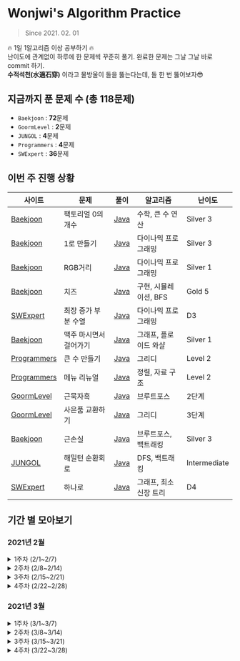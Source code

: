 # Wonjwi's Algorithm Practice

> Since 2021. 02. 01

🔥 1일 1알고리즘 이상 공부하기 🔥 <br/>
난이도에 관계없이 하루에 한 문제씩 꾸준히 풀기. 완료한 문제는 그날 그날 바로 commit 하기. <br/>
**수적석천(水適石穿)** 이라고 물방울이 돌을 뚫는다는데, 돌 한 번 뚫어보자😎

## 지금까지 푼 문제 수 (총 118문제)

- `Baekjoon` : **72**문제
- `GoormLevel` : **2**문제
- `JUNGOL` : **4**문제
- `Programmers` : **4**문제
- `SWExpert` : **36**문제

## 이번 주 진행 상황

| 사이트                                                                                                                  | 문제                   | 풀이                                                                                                                                                                                    | 알고리즘               | 난이도       |
| ----------------------------------------------------------------------------------------------------------------------- | ---------------------- | --------------------------------------------------------------------------------------------------------------------------------------------------------------------------------------- | ---------------------- | ------------ |
| [Baekjoon](https://www.acmicpc.net/problem/1676)                                                                        | 팩토리얼 0의 개수      | [Java](https://github.com/wonjwi/Algorithm/blob/6b7623f6513e5297311caf3cc67673519f4d35e1/Baekjoon/BJ1676_%ED%8C%A9%ED%86%A0%EB%A6%AC%EC%96%BC0%EC%9D%98%EA%B0%9C%EC%88%98.java)         | 수학, 큰 수 연산       | Silver 3     |
| [Baekjoon](https://www.acmicpc.net/problem/1463)                                                                        | 1로 만들기             | [Java](https://github.com/wonjwi/Algorithm/blob/341de8a05107d413f259b9b05471f265bf40a5c9/Baekjoon/BJ1463_1%EB%A1%9C%EB%A7%8C%EB%93%A4%EA%B8%B0.java)                                    | 다이나믹 프로그래밍    | Silver 3     |
| [Baekjoon](https://www.acmicpc.net/problem/1149)                                                                        | RGB거리                | [Java](https://github.com/wonjwi/Algorithm/blob/6b7623f6513e5297311caf3cc67673519f4d35e1/Baekjoon/BJ1149_RGB%EA%B1%B0%EB%A6%AC.java)                                                    | 다이나믹 프로그래밍    | Silver 1     |
| [Baekjoon](https://www.acmicpc.net/problem/2636)                                                                        | 치즈                   | [Java](https://github.com/wonjwi/Algorithm/blob/851aaea528c000cc6174d2f9be1bdbed6dfb0444/Baekjoon/BJ2636_%EC%B9%98%EC%A6%88.java)                                                       | 구현, 시뮬레이션, BFS  | Gold 5       |
| [SWExpert](https://swexpertacademy.com/main/code/problem/problemDetail.do?contestProbId=AWBOKg-a6l0DFAWr)               | 최장 증가 부분 수열    | [Java](https://github.com/wonjwi/Algorithm/blob/937f3fc64406a761e94e97b05e92796285d6adbe/SWExpert/SW3307_%EC%B5%9C%EC%9E%A5%EC%A6%9D%EA%B0%80%EB%B6%80%EB%B6%84%EC%88%98%EC%97%B4.java) | 다이나믹 프로그래밍    | D3           |
| [Baekjoon](https://www.acmicpc.net/problem/9205)                                                                        | 맥주 마시면서 걸어가기 | [Java](https://github.com/wonjwi/Algorithm/blob/aa6500d7d1b685d37493df2c1252b4cc16395b7c/Baekjoon/BJ9205_%EB%A7%A5%EC%A3%BC.java)                                                       | 그래프, 플로이드 와샬  | Silver 1     |
| [Programmers](https://programmers.co.kr/learn/courses/30/lessons/42883)                                                 | 큰 수 만들기           | [Java](https://github.com/wonjwi/Algorithm/blob/07a83cad0eb860c1cdee18abf2962a8f5fdca8cb/Programmers/PG_%EA%B7%B8%EB%A6%AC%EB%94%94_%ED%81%B0%EC%88%98%EB%A7%8C%EB%93%A4%EA%B8%B0.java) | 그리디                 | Level 2      |
| [Programmers](https://programmers.co.kr/learn/courses/30/lessons/72411)                                                 | 메뉴 리뉴얼            | [Java](https://github.com/wonjwi/Algorithm/blob/3fdcf8cf231db8d8bf6547b536a3498bc8cfb395/Programmers/PG_%EC%B9%B4%EC%B9%B4%EC%98%A4_%EB%A9%94%EB%89%B4%EB%A6%AC%EB%89%B4%EC%96%BC.java) | 정렬, 자료 구조        | Level 2      |
| [GoormLevel](https://level.goorm.io/exam/47881/%EA%B7%BC%EB%AC%B5%EC%9E%90%ED%9D%91/quiz/1)                             | 근묵자흑               | [Java](https://github.com/wonjwi/Algorithm/blob/a485a3093f2f7b37130b374c95fa423800241b24/GoormLevel/Goorm_%EA%B7%BC%EB%AC%B5%EC%9E%90%ED%9D%91.java)                                    | 브루트포스             | 2단계        |
| [GoormLevel](https://level.goorm.io/exam/47878/%EC%82%AC%EC%9D%80%ED%92%88-%EA%B5%90%ED%99%98%ED%95%98%EA%B8%B0/quiz/1) | 사은품 교환하기        | [Java](https://github.com/wonjwi/Algorithm/blob/a485a3093f2f7b37130b374c95fa423800241b24/GoormLevel/Goorm_%EC%82%AC%EC%9D%80%ED%92%88%EA%B5%90%ED%99%98.java)                           | 그리디                 | 3단계        |
| [Baekjoon](https://www.acmicpc.net/problem/18429)                                                                       | 근손실                 | [Java](https://github.com/wonjwi/Algorithm/blob/9c123f4bf9e3d24b8605d1fa66901c58afdb9f1b/Baekjoon/BJ18429_%EA%B7%BC%EC%86%90%EC%8B%A4.java)                                             | 브루트포스, 백트래킹   | Silver 3     |
| [JUNGOL](http://www.jungol.co.kr/bbs/board.php?bo_table=pbank&wr_id=954&sca=99&sfl=wr_hit&stx=1681)                     | 해밀턴 순환회로        | [Java](https://github.com/wonjwi/Algorithm/blob/714660e2aba40156d65c6b81522fc3375570d7ae/JUNGOL/JO1681_%ED%95%B4%EB%B0%80%ED%84%B4%EC%88%9C%ED%99%98%ED%9A%8C%EB%A1%9C.java)            | DFS, 백트래킹          | Intermediate |
| [SWExpert](https://swexpertacademy.com/main/code/problem/problemDetail.do?contestProbId=AV15StKqAQkCFAYD)               | 하나로                 | [Java]()                                                                                                                                                                                | 그래프, 최소 신장 트리 | D4           |

## 기간 별 모아보기

### 2021년 2월

<details>
    <summary>1주차 (2/1~2/7)</summary>

- [SWExpert - 원재의 메모리 복구하기](https://swexpertacademy.com/main/code/problem/problemDetail.do?contestProbId=AV19AcoKI9sCFAZN)
- [Baekjoon - 재귀함수가 뭔가요?](https://www.acmicpc.net/problem/17478)
- [Baekjoon - 스위치 켜고 끄기](https://www.acmicpc.net/problem/1244)
- [SWExpert - Flatten](https://swexpertacademy.com/main/code/problem/problemDetail.do?contestProbId=AV139KOaABgCFAYh)
- [SWExpert - Ladder1](https://swexpertacademy.com/main/code/problem/problemDetail.do?contestProbId=AV14ABYKADACFAYh)
- [SWExpert - 달팽이 숫자](https://swexpertacademy.com/main/code/problem/problemDetail.do?contestProbId=AV5PobmqAPoDFAUq)
- [SWExpert - 농작물 수확하기](https://swexpertacademy.com/main/code/problem/problemDetail.do?contestProbId=AV7GLXqKAWYDFAXB)
- [SWExpert - 상호의 배틀필드](https://swexpertacademy.com/main/code/problem/problemDetail.do?contestProbId=AV5LyE7KD2ADFAXc)
- [Baekjoon - N과 M (1)](https://www.acmicpc.net/problem/15649)
- [Baekjoon - N과 M (2)](https://www.acmicpc.net/problem/15650)
- [Baekjoon - N과 M (3)](https://www.acmicpc.net/problem/15651)
- [Baekjoon - N과 M (4)](https://www.acmicpc.net/problem/15652)
- [Baekjoon - N과 M (5)](https://www.acmicpc.net/problem/15654)
- [Baekjoon - N과 M (6)](https://www.acmicpc.net/problem/15655)
- [Baekjoon - N과 M (7)](https://www.acmicpc.net/problem/15656)
- [Baekjoon - N과 M (8)](https://www.acmicpc.net/problem/15657)
- [SWExpert - 파리 퇴치](https://swexpertacademy.com/main/code/problem/problemDetail.do?contestProbId=AV5PzOCKAigDFAUq)
- [Baekjoon - 카드2](https://www.acmicpc.net/problem/2164)
- [SWExpert - 쇠막대기 자르기](https://swexpertacademy.com/main/code/problem/problemDetail.do?contestProbId=AWVl47b6DGMDFAXm)
- [SWExpert - 괄호 짝짓기](https://swexpertacademy.com/main/code/problem/problemDetail.do?contestProbId=AV14eWb6AAkCFAYD)
- [SWExpert - 암호생성기](https://swexpertacademy.com/main/code/problem/problemDetail.do?contestProbId=AV14uWl6AF0CFAYD)
- [Baekjoon - 탑](https://www.acmicpc.net/problem/2493)
- [Baekjoon - 피자 (Small)](https://www.acmicpc.net/problem/14606)
- [SWExpert - 정사각형 방](https://swexpertacademy.com/main/code/problem/problemDetail.do?contestProbId=AV5LtJYKDzsDFAXc)
- [SWExpert - 퍼펙트 셔플](https://swexpertacademy.com/main/code/problem/problemDetail.do?contestProbId=AWGsRbk6AQIDFAVW)
- [SWExpert - 계산기2](https://swexpertacademy.com/main/code/problem/problemDetail.do?contestProbId=AV14nnAaAFACFAYD)
- [Baekjoon - 후위 표기식](https://www.acmicpc.net/problem/1918)
- [Baekjoon - 후위 표기식2](https://www.acmicpc.net/problem/1935)
- [Baekjoon - 요세푸스 문제 0](https://www.acmicpc.net/problem/11866)
- [Baekjoon - 암호 만들기](https://www.acmicpc.net/problem/1759)
- [Baekjoon - N과 M (9)](https://www.acmicpc.net/problem/15663)
- [Baekjoon - N과 M (10)](https://www.acmicpc.net/problem/15664)
- [Baekjoon - N과 M (11)](https://www.acmicpc.net/problem/15665)
- [Baekjoon - N과 M (12)](https://www.acmicpc.net/problem/15666)

</details>

<details>
    <summary>2주차 (2/8~2/14)</summary>

- [Baekjoon - 일우는 야바위꾼](https://www.acmicpc.net/problem/20361)
- [Baekjoon - 3대 측정](https://www.acmicpc.net/problem/20299)
- [SWExpert - 햄버거 다이어트](https://swexpertacademy.com/main/code/problem/problemDetail.do?contestProbId=AWT-lPB6dHUDFAVT)
- [SWExpert - 암호문1](https://swexpertacademy.com/main/code/problem/problemDetail.do?contestProbId=AV14w-rKAHACFAYD)
- [SWExpert - 가랏! RC카](https://swexpertacademy.com/main/code/problem/problemDetail.do?contestProbId=AV5PjMgaALgDFAUq)
- [SWExpert - 한빈이와 Spot Mart](https://swexpertacademy.com/main/code/problem/problemDetail.do?contestProbId=AW8Wj7cqbY0DFAXN)
- [Baekjoon - 피보나치 함수](https://www.acmicpc.net/problem/1003)
- [Baekjoon - 요세푸스 문제](https://www.acmicpc.net/problem/1158)
- [SWExpert - 사칙연산 유효성 검사](https://swexpertacademy.com/main/code/problem/problemDetail.do?contestProbId=AV141176AIwCFAYD)
- [SWExpert - 스도쿠 검증](https://swexpertacademy.com/main/code/problem/problemDetail.do?contestProbId=AV5Psz16AYEDFAUq)
- [Baekjoon - 색종이](https://www.acmicpc.net/problem/2563)
- [Baekjoon - 배열 돌리기1](https://www.acmicpc.net/problem/16926)
- [Baekjoon - 배열 돌리기4](https://www.acmicpc.net/problem/17406)
- [Baekjoon - 배열 돌리기3](https://www.acmicpc.net/problem/16935)
- [Baekjoon - 풍선 터뜨리기](https://www.acmicpc.net/problem/2346)
- [Baekjoon - AC](https://www.acmicpc.net/problem/5430)

</details>

<details>
    <summary>3주차 (2/15~2/21)</summary>
   
- [SWExpert - 규영이와 인영이의 카드게임](https://swexpertacademy.com/main/code/problem/problemDetail.do?contestProbId=AWgv9va6HnkDFAW0)
- [Baekjoon - 도영이가 만든 맛있는 음식](https://www.acmicpc.net/problem/2961)
- [Baekjoon - 백설 공주와 일곱 난쟁이](https://www.acmicpc.net/problem/3040)
- [Baekjoon - 설탕 배달](https://www.acmicpc.net/problem/2839)
- [Baekjoon - Z](https://www.acmicpc.net/problem/1074)
- [JUNGOL - 냉장고](http://www.jungol.co.kr/bbs/board.php?bo_table=pbank&wr_id=1101&stx=1828)
- [Baekjoon - 치킨 배달](https://www.acmicpc.net/problem/15686)
- [Baekjoon - 빵집](https://www.acmicpc.net/problem/3109)
- [SWExpert - 최적 경로](https://swexpertacademy.com/main/code/problem/problemDetail.do?contestProbId=AV15OZ4qAPICFAYD)
- [JUNGOL - 오목](http://www.jungol.co.kr/bbs/board.php?bo_table=pbank&wr_id=1006&stx=1733)
- [Baekjoon - 알파벳](https://www.acmicpc.net/problem/1987)
- [Baekjoon - 로봇 청소기](https://www.acmicpc.net/problem/14503)
- [SWExpert - 요리사](https://swexpertacademy.com/main/code/problem/problemDetail.do?contestProbId=AWIeUtVakTMDFAVH)
- [SWExpert - 준환이의 양팔저울](https://swexpertacademy.com/main/code/problem/problemDetail.do?contestProbId=AWAe7XSKfUUDFAUw)
- [Baekjoon - 봄버맨](https://www.acmicpc.net/problem/16918)
- [Baekjoon - GCD 합](https://www.acmicpc.net/problem/9613)
- [Baekjoon - 캐슬 디펜스](https://www.acmicpc.net/problem/17135)
- [Baekjoon - 일곱 난쟁이](https://www.acmicpc.net/problem/2309)
- [Baekjoon - 거꾸로 구구단](https://www.acmicpc.net/problem/13410)

</details>

<details>
    <summary>4주차 (2/22~2/28)</summary>
   
- [SWExpert - 부먹왕국의 차원 관문](https://swexpertacademy.com/main/code/problem/problemDetail.do?contestProbId=AWuSgKpqmooDFASy)
- [SWExpert - 삼성시의 버스 노선](https://swexpertacademy.com/main/code/problem/problemSubmitHistory.do?contestProbId=AWczm7QaACgDFAWn)
- [SWExpert - 의석이의 세로로 말해요](https://swexpertacademy.com/main/code/problem/problemDetail.do?contestProbId=AWVWgkP6sQ0DFAUO)
- [SWExpert - 성공적인 공연 기획](https://swexpertacademy.com/main/code/problem/problemDetail.do?contestProbId=AWS2dSgKA8MDFAVT)
- [SWExpert - 테네스의 특별한 소수](https://swexpertacademy.com/main/code/problem/problemDetail.do?contestProbId=AWRuoqCKkE0DFAXt)
- [SWExpert - 프로세서 연결하기](https://swexpertacademy.com/main/code/problem/problemDetail.do?contestProbId=AV4suNtaXFEDFAUf)
- [Baekjoon - 줄 세우기](https://www.acmicpc.net/problem/2605)
- [Baekjoon - 빙고](https://www.acmicpc.net/problem/2578)
- [Baekjoon - 쿼드트리](https://www.acmicpc.net/problem/1992)
- [Baekjoon - 경비원](https://www.acmicpc.net/problem/2564)
- [Baekjoon - 수열](https://www.acmicpc.net/problem/2491)
- [Baekjoon - 토마토](https://www.acmicpc.net/problem/7576)
- [Baekjoon - 토마토](https://www.acmicpc.net/problem/7569)
- [JUNGOL - 조커](http://www.jungol.co.kr/bbs/board.php?bo_table=pbank&wr_id=488)

</details>

### 2021년 3월

<details>
    <summary>1주차 (3/1~3/7)</summary>

| 사이트   | 문제                                                       | 알고리즘                | 난이도   |
| -------- | ---------------------------------------------------------- | ----------------------- | -------- |
| Baekjoon | [벽 부수고 이동하기](https://www.acmicpc.net/problem/2206) | 그래프, BFS             | Gold 4   |
| Baekjoon | [아기 상어](https://www.acmicpc.net/problem/16236)         | 구현, 그래프, BFS       | Gold 4   |
| Baekjoon | [행복 유치원](https://www.acmicpc.net/problem/13164)       | 그리디, 정렬            | Silver 1 |
| Baekjoon | [청소년 상어](https://www.acmicpc.net/problem/19236)       | 구현, 백트래킹          | Gold 2   |
| Baekjoon | [당근 키우기](https://www.acmicpc.net/problem/20363)       | 수학, 그리디            | Silver 5 |
| Baekjoon | [연구소](https://www.acmicpc.net/problem/14502)            | 그래프, 브루트포스, BFS | Gold 5   |
| Baekjoon | [미로 탐색](https://www.acmicpc.net/problem/2178)          | 그래프, BFS             | Silver 1 |

</details>

<details>
    <summary>2주차 (3/8~3/14)</summary>

| 사이트      | 문제                                                                             | 알고리즘         | 난이도   |
| ----------- | -------------------------------------------------------------------------------- | ---------------- | -------- |
| Baekjoon    | [퇴사](https://www.acmicpc.net/problem/14501)                                    | DP, 브루트포스   | Silver 4 |
| Baekjoon    | [움직이는 미로 탈출](https://www.acmicpc.net/problem/16954)                      | 그래프, BFS      | Gold 4   |
| Programmers | [주식가격](https://programmers.co.kr/learn/courses/30/lessons/42584)             | 스택, 큐         | Level 2  |
| Programmers | [크레인 인형뽑기 게임](https://programmers.co.kr/learn/courses/30/lessons/64061) | 스택, 큐         | Level 1  |
| Baekjoon    | [명령 프롬프트](https://www.acmicpc.net/problem/1032)                            | 구현, 문자열     | Bronze 1 |
| Baekjoon    | [기차가 어둠을 헤치고 은하수를](https://www.acmicpc.net/problem/15787)           | 구현, 비트마스킹 | Silver 2 |
| Baekjoon    | [공주님을 구해라!](https://www.acmicpc.net/problem/17836)                        | 그래프, BFS      | Gold 5   |
| Baekjoon    | [분산처리](https://www.acmicpc.net/problem/1009)                                 | 수학, 구현       | Bronze 3 |

</details>

<details>
    <summary>3주차 (3/15~3/21)</summary>

| 사이트   | 문제                                                                                                                  | 알고리즘                | 난이도             |
| -------- | --------------------------------------------------------------------------------------------------------------------- | ----------------------- | ------------------ |
| SWExpert | [홈 방범 서비스](https://swexpertacademy.com/main/code/problem/problemDetail.do?contestProbId=AV5V61LqAf8DFAWu)       | 구현, 시뮬레이션        | 모의 SW 역량테스트 |
| SWExpert | [숫자 만들기](https://swexpertacademy.com/main/code/problem/problemDetail.do?contestProbId=AWIeRZV6kBUDFAVH)          | 브루트포스              | 모의 SW 역량테스트 |
| Baekjoon | [스타트와 링크](https://www.acmicpc.net/problem/14889)                                                                | 브루트포스, 백트래킹    | Silver 3           |
| SWExpert | [서로소 집합](https://swexpertacademy.com/main/code/problem/problemDetail.do?contestProbId=AWBJKA6qr2oDFAWr)          | 그래프                  | D4                 |
| SWExpert | [무선 충전](https://swexpertacademy.com/main/code/problem/problemDetail.do?contestProbId=AWXRDL1aeugDFAUo)            | 구현, 시뮬레이션        | 모의 SW 역량테스트 |
| SWExpert | [원자 소멸 시뮬레이션](https://swexpertacademy.com/main/code/problem/problemDetail.do?contestProbId=AWXRFInKex8DFAUo) | 구현, 시뮬레이션        | 모의 SW 역량테스트 |
| Baekjoon | [친구비](https://www.acmicpc.net/problem/16562)                                                                       | 그래프, 자료 구조, 집합 | Gold 3             |
| SWExpert | [물놀이를 가자](https://swexpertacademy.com/main/code/problem/problemDetail.do?contestProbId=AXWXMZta-PsDFAST)        | 그래프, BFS             | D4                 |

</details>

<details>
    <summary>4주차 (3/22~3/28)</summary>

| 사이트 | 문제 | 알고리즘 | 난이도 |
| ------ | ---- | -------- | ------ |

</details>
